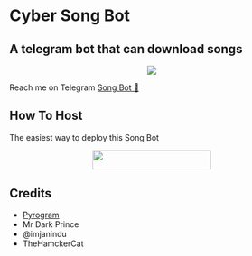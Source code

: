 # Cyber Song Bot
## A telegram bot that can download songs
<p align="center">
  <img src="https://telegra.ph/file/a0b65dfb82bf5ef84832f.jpg">
</p>

Reach me on Telegram [Song Bot 🎵](https://t.me/Cyber_songdl_bot)

## How To Host

The easiest way to deploy this Song Bot
<p align="center"><a href="https://heroku.com/deploy?template=https://github.com/kusalCY/CyberSongDL"> <img src="https://img.shields.io/badge/Deploy%20To%20Heroku-blueviolet?style=for-the-badge&logo=heroku" width="210" height="34.45"/></a></p>

## Credits

- [Pyrogram](https://github.com/pyrogram)
- Mr Dark Prince
- @imjanindu
- TheHamckerCat
